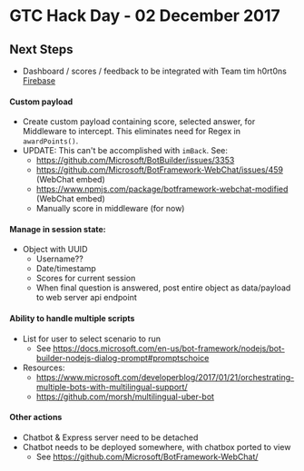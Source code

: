 # GTC Hack Day - 02 December 2017

## Next Steps

- Dashboard / scores / feedback to be integrated with Team tim h0rt0ns [Firebase](https://gift-the-code.firebaseapp.com/home)

#### Custom payload
  - Create custom payload containing score, selected answer, for Middleware to intercept. This eliminates need for Regex in `awardPoints()`.
  - UPDATE: This can't be accomplished with `imBack`. See:
    - https://github.com/Microsoft/BotBuilder/issues/3353
    - https://github.com/Microsoft/BotFramework-WebChat/issues/459 (WebChat embed)
    - https://www.npmjs.com/package/botframework-webchat-modified (WebChat embed)
    - Manually score in middleware (for now)

#### Manage in session state:
  - Object with UUID
    - Username??
    - Date/timestamp
    - Scores for current session
    - When final question is answered, post entire object as data/payload to web server api endpoint

#### Ability to handle multiple scripts
  - List for user to select scenario to run
    - See https://docs.microsoft.com/en-us/bot-framework/nodejs/bot-builder-nodejs-dialog-prompt#promptschoice
  - Resources:
    - https://www.microsoft.com/developerblog/2017/01/21/orchestrating-multiple-bots-with-multilingual-support/
    - https://github.com/morsh/multilingual-uber-bot

#### Other actions
  - Chatbot & Express server need to be detached
  - Chatbot needs to be deployed somewhere, with chatbox ported to view
    - See https://github.com/Microsoft/BotFramework-WebChat/
